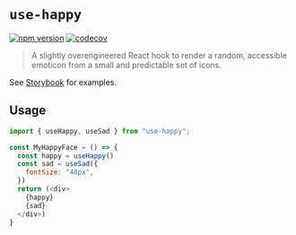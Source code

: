 # `use-happy`

[![npm version](https://badge.fury.io/js/use-happy.svg)](https://badge.fury.io/js/use-happy)
[![codecov](https://codecov.io/gh/craigpalermo/use-happy/branch/main/graph/badge.svg?token=B6JXCP8KAQ)](https://codecov.io/gh/craigpalermo/use-happy)

> A slightly overengineered React hook to render a random, accessible emoticon from a small and predictable set of icons.

See [Storybook](https://craigpalermo.github.io/use-happy/) for examples.

## Usage

```javascript
import { useHappy, useSad } from "use-happy";

const MyHappyFace = () => {
  const happy = useHappy()
  const sad = useSad({
    fontSize: "48px",
  })
  return (<div>
    {happy}
    {sad}
  </div>)
}
```
